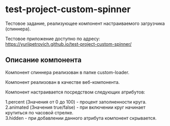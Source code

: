 # test-project-custom-spinner
Тестовое задание, реализующее компонент настраиваемого загрузчика (спиннера).

Тестовое приложение доступно по адресу: https://yuriipetrovich.github.io/test-project-custom-spinner/

## Описание компонента
Компонент спиннера реализован в папке custom-loader.  
  
Компонент реализован в качестве веб-компонента.
  
Компонент настраивается посредством следующих атрибутов:

1.percent (Значения от 0 до 100) - процент заполненности круга.  
2.animated (Значения true/false) - при включении круг начинает крутиться по часовой стрелке.  
3.hidden - при добавлении данного атрибута компонент скрывается.
